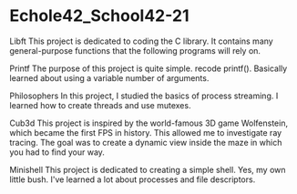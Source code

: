 # Echole42_School42-21

Libft
   This project is dedicated to coding the C library.
   It contains many general-purpose functions that the following programs will rely on.

Printf
  The purpose of this project is quite simple. recode printf().
  Basically learned about using a variable number of arguments.
  
Philosophers
  In this project, I studied the basics of process streaming.
  I learned how to create threads and use mutexes.
  
Cub3d
  This project is inspired by the world-famous 3D game Wolfenstein, which
  became the first FPS in history. This allowed me to investigate ray tracing. The goal was to
  create a dynamic view inside the maze in which you had to find your way.
  
Minishell
  This project is dedicated to creating a simple shell.
  Yes, my own little bush.
  I've learned a lot about processes and file descriptors.
  
